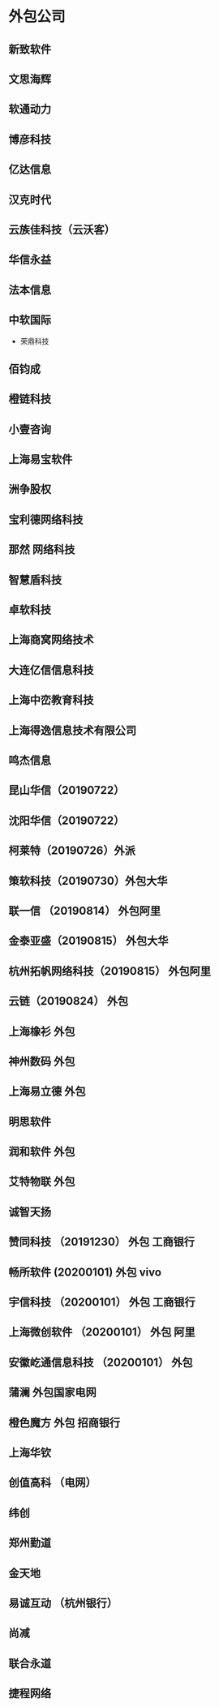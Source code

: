 # 外包公司

## 新致软件

## 文思海辉

## 软通动力

## 博彦科技

## 亿达信息

## 汉克时代

## 云族佳科技（云沃客）

## 华信永益

## 法本信息

## 中软国际
 - 荣鼎科技

## 佰钧成

## 橙链科技

## 小壹咨询

## 上海易宝软件

## 洲争股权

## 宝利德网络科技

## 那然 网络科技

## 智慧盾科技

## 卓软科技

## 上海商窝网络技术

## 大连亿信信息科技

## 上海中峦教育科技

## 上海得逸信息技术有限公司

## 鸣杰信息

## 昆山华信（20190722）

## 沈阳华信（20190722）

## 柯莱特（20190726）外派


## 策软科技（20190730）外包大华


## 联一信 （20190814） 外包阿里

## 金泰亚盛（20190815） 外包大华

## 杭州拓帆网络科技（20190815） 外包阿里

## 云链（20190824） 外包


## 上海橡衫 外包

## 神州数码 外包

## 上海易立德 外包

## 明思软件

## 润和软件 外包

## 艾特物联 外包

## 诚智天扬

## 赞同科技 （20191230） 外包 工商银行

## 畅所软件 (20200101) 外包 vivo

## 宇信科技 （20200101） 外包 工商银行

## 上海微创软件 （20200101） 外包 阿里

## 安徽屹通信息科技  （20200101） 外包

## 蒲澜  外包国家电网

## 橙色魔方 外包 招商银行

## 上海华钦

## 创值高科 （电网）


## 纬创

## 郑州勤道

## 金天地


## 易诚互动 （杭州银行）


## 尚减


## 联合永道


## 捷程网络
